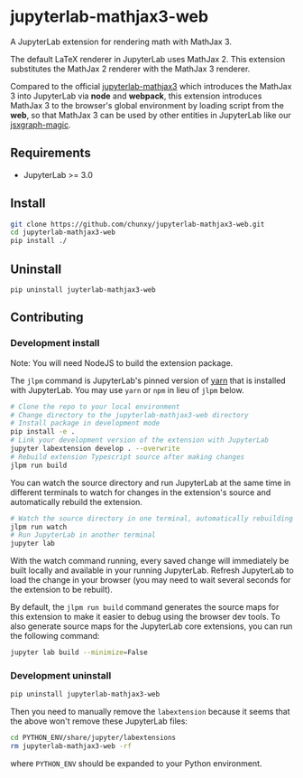 # jupyterlab-mathjax3-web

A JupyterLab extension for rendering math with MathJax 3.

The default LaTeX renderer in JupyterLab uses MathJax 2. This extension substitutes the MathJax 2 renderer with the MathJax 3 renderer. 

Compared to the official [jupyterlab-mathjax3](https://github.com/jupyterlab/jupyter-renderers/tree/master/packages/mathjax3-extension) which introduces the MathJax 3 into JupyterLab via **node** and **webpack**, this extension introduces MathJax 3 to the browser's global environment by loading script from the **web**, so that MathJax 3 can be used by other entities in JupyterLab like our [jsxgraph-magic](https://github.com/chunxy/jsxgraph-magic.git).

## Requirements

- JupyterLab >= 3.0

## Install

```bash
git clone https://github.com/chunxy/jupyterlab-mathjax3-web.git
cd jupyterlab-mathjax3-web
pip install ./
```

## Uninstall

```
pip uninstall juyterlab-mathjax3-web
```

## Contributing

### Development install

Note: You will need NodeJS to build the extension package.

The `jlpm` command is JupyterLab's pinned version of [yarn](https://yarnpkg.com/) that is installed with JupyterLab. You may use `yarn` or `npm` in lieu of `jlpm` below.

```bash
# Clone the repo to your local environment
# Change directory to the jupyterlab-mathjax3-web directory
# Install package in development mode
pip install -e .
# Link your development version of the extension with JupyterLab
jupyter labextension develop . --overwrite
# Rebuild extension Typescript source after making changes
jlpm run build
```

You can watch the source directory and run JupyterLab at the same time in different terminals to watch for changes in the extension's source and automatically rebuild the extension.

```bash
# Watch the source directory in one terminal, automatically rebuilding when needed
jlpm run watch
# Run JupyterLab in another terminal
jupyter lab
```

With the watch command running, every saved change will immediately be built locally and available in your running JupyterLab. Refresh JupyterLab to load the change in your browser (you may need to wait several seconds for the extension to be rebuilt).

By default, the `jlpm run build` command generates the source maps for this extension to make it easier to debug using the browser dev tools. To also generate source maps for the JupyterLab core extensions, you can run the following command:

```bash
jupyter lab build --minimize=False
```

### Development uninstall

```bash
pip uninstall jupyterlab-mathjax3-web
```

Then you need to manually remove the `labextension` because it seems that the above won't remove these JupyterLab files:

```bash
cd PYTHON_ENV/share/jupyter/labextensions
rm jupyterlab-mathjax3-web -rf
```

where `PYTHON_ENV` should be expanded to your Python environment.
